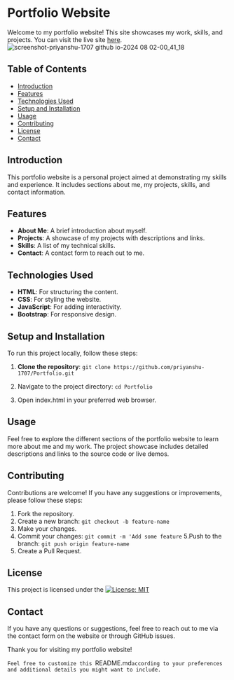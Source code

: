 # Portfolio Website


Welcome to my portfolio website! This site showcases my work, skills, and projects. You can visit the live site [here](https://priyanshu-1707.github.io/Portfolio/).
![screenshot-priyanshu-1707 github io-2024 08 02-00_41_18](https://github.com/user-attachments/assets/a1e9d628-5139-488e-8315-0af3332fda26)

## Table of Contents
- [Introduction](#introduction)
- [Features](#features)
- [Technologies Used](#technologies-used)
- [Setup and Installation](#setup-and-installation)
- [Usage](#usage)
- [Contributing](#contributing)
- [License](#license)
- [Contact](#contact)

## Introduction
This portfolio website is a personal project aimed at demonstrating my skills and experience. It includes sections about me, my projects, skills, and contact information.

## Features
- **About Me**: A brief introduction about myself.
- **Projects**: A showcase of my projects with descriptions and links.
- **Skills**: A list of my technical skills.
- **Contact**: A contact form to reach out to me.

## Technologies Used
- **HTML**: For structuring the content.
- **CSS**: For styling the website.
- **JavaScript**: For adding interactivity.
- **Bootstrap**: For responsive design.

## Setup and Installation
To run this project locally, follow these steps:

1. **Clone the repository**:
   `git clone https://github.com/priyanshu-1707/Portfolio.git`

2. Navigate to the project directory:
   `cd Portfolio`

3. Open index.html in your preferred web browser.

## Usage
Feel free to explore the different sections of the portfolio website to learn more about me and my work. The project showcase includes detailed descriptions and links to the source code or live demos.

## Contributing
Contributions are welcome! If you have any suggestions or improvements, please follow these steps:

1. Fork the repository.
2. Create a new branch:
`git checkout -b feature-name`
3. Make your changes.
4. Commit your changes:
`git commit -m 'Add some feature`
5.Push to the branch:
`git push origin feature-name`
6. Create a Pull Request.
## License
This project is licensed under the [![License: MIT](https://img.shields.io/badge/License-MIT-yellow.svg)](https://opensource.org/licenses/MIT)


## Contact
If you have any questions or suggestions, feel free to reach out to me via the contact form on the website or through GitHub issues.

Thank you for visiting my portfolio website!

`Feel free to customize this `README.md` according to your preferences and additional details you might want to include.  `

   
